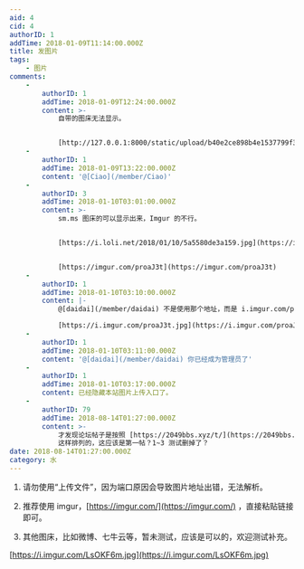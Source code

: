 ```yaml
---
aid: 4
cid: 4
authorID: 1
addTime: 2018-01-09T11:14:00.000Z
title: 发图片
tags:
    - 图片
comments:
    -
        authorID: 1
        addTime: 2018-01-09T12:24:00.000Z
        content: >-
            自带的图床无法显示。


            [http://127.0.0.1:8000/static/upload/b40e2ce898b4e1537799f3a3c39bfe8a.jpg](http://127.0.0.1:8000/static/upload/b40e2ce898b4e1537799f3a3c39bfe8a.jpg)
    -
        authorID: 1
        addTime: 2018-01-09T13:22:00.000Z
        content: '@[Ciao](/member/Ciao)'
    -
        authorID: 3
        addTime: 2018-01-10T03:01:00.000Z
        content: >-
            sm.ms 图床的可以显示出来，Imgur 的不行。


            [https://i.loli.net/2018/01/10/5a5580de3a159.jpg](https://i.loli.net/2018/01/10/5a5580de3a159.jpg)


            [https://imgur.com/proaJ3t](https://imgur.com/proaJ3t)
    -
        authorID: 1
        addTime: 2018-01-10T03:10:00.000Z
        content: |-
            @[daidai](/member/daidai) 不是使用那个地址，而是 i.imgur.com/proaJ3t.jpg

            [https://i.imgur.com/proaJ3t.jpg](https://i.imgur.com/proaJ3t.jpg)
    -
        authorID: 1
        addTime: 2018-01-10T03:11:00.000Z
        content: '@[daidai](/member/daidai) 你已经成为管理员了'
    -
        authorID: 1
        addTime: 2018-01-10T03:17:00.000Z
        content: 已经隐藏本站图片上传入口了。
    -
        authorID: 79
        addTime: 2018-08-14T01:27:00.000Z
        content: >-
            才发现论坛帖子是按照 [https://2049bbs.xyz/t/](https://2049bbs.xyz/t/) + 12345
            这样排列的，这应该是第一帖？1~3 测试删掉了？
date: 2018-08-14T01:27:00.000Z
category: 水
---
```


1.  请勿使用“上传文件”，因为端口原因会导致图片地址出错，无法解析。
    
2.  推荐使用 imgur，[https://imgur.com/](https://imgur.com/) ，直接粘贴链接即可。
    
3.  其他图床，比如微博、七牛云等，暂未测试，应该是可以的，欢迎测试补充。
    

[https://i.imgur.com/LsOKF6m.jpg](https://i.imgur.com/LsOKF6m.jpg)
